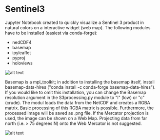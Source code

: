 # Sentinel3

Jupyter Notebook created to quickly visualize a Sentinel 3 product in natural colors on a interactive widget (web map). The following modules have to be installed (easiest via conda-forge):

- nedCDF4
- basemap
- ipyleaflet
- pyproj
- holoviews

![alt text](https://github.com/fvivian/Sentinel3/blob/master/Rome.PNG)

Basemap is a mpl_toolkit; in addition to installing the basemap itself, install basemap-data-hires ("conda install -c conda-forge basemap-data-hires"). If you would like to omit this installation, you can change the Basemap resolution argument in the S3processing.py module to "l" (low) or "c" (crude).
The modul loads the data from the NetCDF and creates a RGBA matrix. Basic processing of this RGBA matrix is possible. Furthermore, the processed image will be saved as .png file. If the Mercator projection is used, the image can be shown on a Web Map. Projecting data from far north (i.e. > 75 degrees N) onto the Web Mercator is not suggested.


![alt text](https://github.com/fvivian/Sentinel3/blob/master/Sentinel3_Leaflet.PNG)
